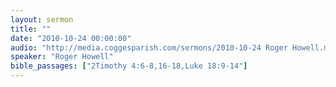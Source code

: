 ```yaml
---
layout: sermon
title: ""
date: "2010-10-24 00:00:00"
audio: "http://media.coggesparish.com/sermons/2010-10-24 Roger Howell.mp3"
speaker: "Roger Howell"
bible_passages: ["2Timothy 4:6-8,16-18,Luke 18:9-14"]
---
```

